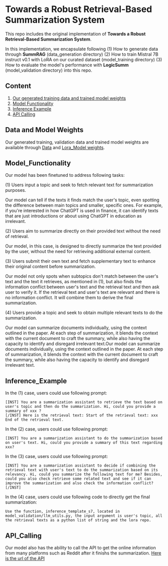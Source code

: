 # Towards a Robust Retrieval-Based Summarization System

This repo includes the original implementation of **Towards a Robust Retrieval-Based Summarization System**.

In this implementation, we encapsulate following (1) How to generate data through **SummRAG** (data_generation directory) (2) How to train Mistral 7B instruct v0.1 with LoRA on our curated dataset (model_training directory) (3) How to evaluate the model's performance with **LogicSumm** (model_validation directory) into this repo. 


## Content 

1. [Our generated training data and trained model weights](#Data_and_Model_Weights)
2. [Model Functionality](#Model_Functionality)
3. [Inference Example](#Inference_Example)
4. [API Calling](#API_Calling)





## Data and Model Weights

Our generated training, validation data and trained model weights are available through [Data](https://huggingface.co/datasets/zycjlsj123/ragsummdata) and [Lora_Model weights](https://huggingface.co/zycjlsj123/rag_summ). 

## Model_Functionality

Our model has been finetuned to address following tasks: 

(1) Users input a topic and seek to fetch relevant text for summarization purposes.

Our model can tell if the texts it finds match the user's topic, even spotting the difference between main topics and smaller, specific ones. For example, if you're interested in how ChatGPT is used in finance, it can identify texts that are just introductions or about using ChatGPT in education as irrelevant.

(2) Users aim to summarize directly on their provided text without the need of retrieval.

Our model, in this case, is designed to directly summarize the text provided by the user, without the need for retrieving additional external content.

(3) Users submit their own text and fetch supplementary text to enhance their original content before summarization.

Our model not only spots when subtopics don't match between the user's text and the text it retrieves, as mentioned in (1), but also 
finds the information conflict between user's text and the retrieval text and then ask user to verify it. If the retrieval text and user's text are relevant and there is no information conflict. It will combine them to derive the final summarization.  

(4) Users provide a topic and seek to obtain multiple relevant texts to do the summarization. 

Our model can summarize documents individually, using the context outlined in the paper. At each step of summarization, it blends the context with the current document to craft the summary, while also having the capacity to identify and disregard irrelevant text.Our model can summarize documents individually, using the context outlined in the paper. At each step of summarization, it blends the context with the current document to craft the summary, while also having the capacity to identify and disregard irrelevant text.

## Inference_Example



In the (1) case, users could use following prompt: 

```
[INST] You are a summarization assistant to retrieve the text based on user's topic and then do the summarization. Hi, could you provide a summary of xxx ? 
[/INST] Here is the retrieval text: Start of the retrieval text: xxx End of the retrieval text.
```
In the (2) case, users could use following prompt:
```
[INST] You are a summarization assistant to do the summarization based on user's text. Hi, could you provide a summary of this text regarding xxx? 
```
In the (3) case, users could use following prompt: 
```
[INST] You are a summarization assistant to decide if combining the retrieval text with user's text to do the summarization based on its relevancy. Hi, could you summarize the following text for me? Besides, could you also check retrieve some related text and see if it can improve the summarization and also check the information conflict? [/INST]
```
In the (4) case, users could use following code to directly get the final summarization:
```
Use the function, inference_template_s7, located in model_validation/llm_utils.py, the input argument is user's topic, all the retrieval texts as a python list of string and the lora repo.
```

## API_Calling

Our model also has the ability to call the API to get the online information from many platforms such as Reddit after it finishs the summarization. [Here is the url of the API](https://www.csc2.ncsu.edu/faculty/healey/social-media-viz/production/)
